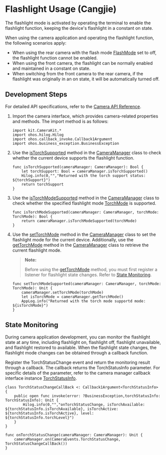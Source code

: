 # Flashlight Usage (Cangjie)

The flashlight mode is activated by operating the terminal to enable the flashlight function, keeping the device's flashlight in a constant on state.

When using the camera application and operating the flashlight function, the following scenarios apply:

- When using the rear camera with the flash mode [FlashMode](../../../../API_Reference/source_en/apis/CameraKit/cj-apis-multimedia-camera.md#enum-flashmode) set to off, the flashlight function cannot be enabled.
- When using the front camera, the flashlight can be normally enabled and maintained in a constant on state.
- When switching from the front camera to the rear camera, if the flashlight was originally in an on state, it will be automatically turned off.

## Development Steps

For detailed API specifications, refer to the [Camera API Reference](../../../../API_Reference/source_en/apis/CameraKit/cj-apis-multimedia-camera.md).

1. Import the camera interface, which provides camera-related properties and methods. The import method is as follows:

    <!-- compile -->

    ```cangjie
    import kit.CameraKit.*
    import ohos.hilog.Hilog
    import ohos.callback_invoke.Callback1Argument
    import ohos.business_exception.BusinessException
    ```

2. Use the [isTorchSupported](../../../../API_Reference/source_en/apis/CameraKit/cj-apis-multimedia-camera.md#func-istorchsupported) method in the [CameraManager](../../../../API_Reference/source_en/apis/CameraKit/cj-apis-multimedia-camera.md#class-cameramanager) class to check whether the current device supports the flashlight function.

    <!-- compile -->

    ```cangjie
    func isTorchSupported(cameraManager: CameraManager): Bool {
        let torchSupport: Bool = cameraManager.isTorchSupported()
        Hilog.info(0,"","Returned with the torch support status: ${torchSupport}")
        return torchSupport
    }
    ```

3. Use the [isTorchModeSupported](../../../../API_Reference/source_en/apis/CameraKit/cj-apis-multimedia-camera.md#func-istorchmodesupportedtorchmode) method in the [CameraManager](../../../../API_Reference/source_en/apis/CameraKit/cj-apis-multimedia-camera.md#class-cameramanager) class to check whether the specified flashlight mode [TorchMode](../../../../API_Reference/source_en/apis/CameraKit/cj-apis-multimedia-camera.md#enum-torchmode) is supported.

    <!-- compile -->

    ```cangjie
    func isTorchModeSupported(cameraManager: CameraManager, torchMode: TorchMode): Bool {
        return cameraManager.isTorchModeSupported(torchMode)
    }
    ```

4. Use the [setTorchMode](../../../../API_Reference/source_en/apis/CameraKit/cj-apis-multimedia-camera.md#func-settorchmodetorchmode) method in the [CameraManager](../../../../API_Reference/source_en/apis/CameraKit/cj-apis-multimedia-camera.md#class-cameramanager) class to set the flashlight mode for the current device. Additionally, use the [getTorchMode](../../../../API_Reference/source_en/apis/CameraKit/cj-apis-multimedia-camera.md#func-gettorchmode) method in the [CameraManager](../../../../API_Reference/source_en/apis/CameraKit/cj-apis-multimedia-camera.md#class-cameramanager) class to retrieve the current flashlight mode.

    > **Note:**
    >
    > Before using the [getTorchMode](../../../../API_Reference/source_en/apis/CameraKit/cj-apis-multimedia-camera.md#func-gettorchmode) method, you must first register a listener for flashlight state changes. Refer to [State Monitoring](#状态监听).

    <!-- compile -->

    ```cangjie
    func setTorchModeSupported(cameraManager: CameraManager, torchMode: TorchMode): Unit {
        cameraManager.setTorchMode(torchMode)
        let isTorchMode = cameraManager.getTorchMode()
        AppLog.info("Returned with the torch mode supportd mode: ${isTorchMode}")
    }
    ```

## State Monitoring

During camera application development, you can monitor the flashlight state at any time, including flashlight on, flashlight off, flashlight unavailable, and flashlight restored to available. When the flashlight state changes, the flashlight mode changes can be obtained through a callback function.

Register the TorchStatusChange event and return the monitoring result through a callback. The callback returns the TorchStatusInfo parameter. For specific details of the parameter, refer to the camera manager callback interface instance [TorchStatusInfo](../../../../API_Reference/source_en/apis/CameraKit/cj-apis-multimedia-camera.md#class-torchstatusinfo).

<!-- compile -->

```cangjie
class TorchStatusChangeCallBack <: Callback1Argument<TorchStatusInfo> {
    public open func invoke(error: ?BusinessException,torchStatusInfo: TorchStatusInfo): Unit {
        Hilog.info(0,"","onTorchStatusChange, isTorchAvailable: ${torchStatusInfo.isTorchAvailable}, isTorchActive: ${torchStatusInfo.isTorchActive}, level: ${torchStatusInfo.torchLevel}")
    }
}

func onTorchStatusChange(cameraManager: CameraManager): Unit {
    cameraManager.on(CameraEvents.TorchStatusChange, TorchStatusChangeCallBack())
}
```